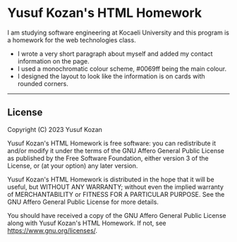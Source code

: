 # **Yusuf Kozan's HTML Homework**

I am studying software engineering at Kocaeli University and this program is a homework for the web technologies class.

* I wrote a very short paragraph about myself and added my contact information on the page.
* I used a monochromatic colour scheme, #0069ff being the main colour.
* I designed the layout to look like the information is on cards with rounded corners.

---

## **License**

Copyright (C) 2023 Yusuf Kozan

Yusuf Kozan's HTML Homework is free software: you can redistribute it
and/or modify it under the terms of the GNU Affero General Public
License as published by the Free Software Foundation, either version 3
of the License, or (at your option) any later version.

Yusuf Kozan's HTML Homework is distributed in the hope that it will be
useful, but WITHOUT ANY WARRANTY; without even the implied warranty of
MERCHANTABILITY or FITNESS FOR A PARTICULAR PURPOSE. See the GNU Affero
General Public License for more details.

You should have received a copy of the GNU Affero General Public License
along with Yusuf Kozan's HTML Homework.
If not, see <https://www.gnu.org/licenses/>.